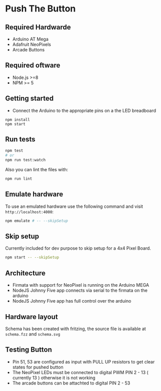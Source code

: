 # Push The Button

## Required Hardwarde

- Arduino AT Mega
- Adafruit NeoPixels
- Arcade Buttons

## Required oftware

- Node.js >=8
- NPM >= 5

## Getting started

- Connect the Arduino to the appropriate pins on a the LED breadboard

```
npm install
npm start
```

## Run tests

```sh
npm test
# or
npm run test:watch
```

Also you can lint the files with:

```sh
npm run lint
```

## Emulate hardware

To use an emulated hardware use the following command and visit `http://localhost:4000`:

```sh
npm emulate # -- --skipSetup
```

## Skip setup

Currently included for dev purpose to skip setup for a 4x4 Pixel Board.

```sh
npm start -- --skipSetup
```

## Architecture

- Firmata with support for NeoPixel is running on the Arduino MEGA
- NodeJS Johnny Five app connects via serial to the firmata on the arduino
- NodeJS Johnny Five app has full control over the arduino

## Hardware layout

Schema has been created with fritzing, the source file is available at `schema.fzz` and `schema.svg`

## Testing Button
- Pin 51, 53 are configured as input with PULL UP resistors to get clear states for pushed button
- The NeoPixel LEDs must be connected to digital PWM PIN 2 - 13 ( currently 13 ) otherwise it is not working
- The arcade buttons can be attachted to digital PIN 2 - 53
